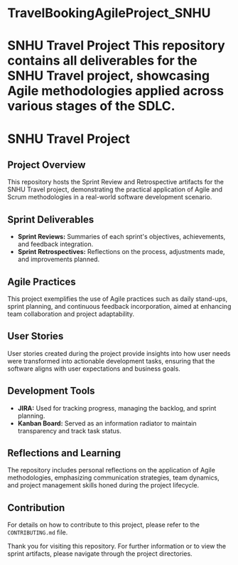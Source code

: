 # TravelBookingAgileProject_SNHU
# SNHU Travel Project This repository contains all deliverables for the SNHU Travel project, showcasing Agile methodologies applied across various stages of the SDLC.

# SNHU Travel Project

## Project Overview
This repository hosts the Sprint Review and Retrospective artifacts for the SNHU Travel project, demonstrating the practical application of Agile and Scrum methodologies in a real-world software development scenario.

## Sprint Deliverables
- **Sprint Reviews:** Summaries of each sprint's objectives, achievements, and feedback integration.
- **Sprint Retrospectives:** Reflections on the process, adjustments made, and improvements planned.

## Agile Practices
This project exemplifies the use of Agile practices such as daily stand-ups, sprint planning, and continuous feedback incorporation, aimed at enhancing team collaboration and project adaptability.

## User Stories
User stories created during the project provide insights into how user needs were transformed into actionable development tasks, ensuring that the software aligns with user expectations and business goals.

## Development Tools
- **JIRA:** Used for tracking progress, managing the backlog, and sprint planning.
- **Kanban Board:** Served as an information radiator to maintain transparency and track task status.

## Reflections and Learning
The repository includes personal reflections on the application of Agile methodologies, emphasizing communication strategies, team dynamics, and project management skills honed during the project lifecycle.

## Contribution
For details on how to contribute to this project, please refer to the `CONTRIBUTING.md` file.

Thank you for visiting this repository. For further information or to view the sprint artifacts, please navigate through the project directories.
